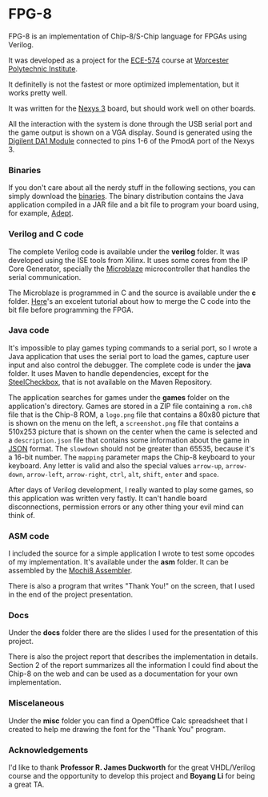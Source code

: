 # FPG-8
FPG-8 is an implementation of Chip-8/S-Chip language for FPGAs using Verilog.

It was developed as a project for the [ECE-574] course at [Worcester Polytechnic Institute].

It definitelly is not the fastest or more optimized implementation, but it works pretty well.

It was written for the [Nexys 3] board, but should work well on other boards.

All the interaction with the system is done through the USB serial port and the game output is shown on a VGA display. Sound is generated using the [Digilent DA1 Module] connected to pins 1-6 of the PmodA port of the Nexys 3.

### Binaries
If you don't care about all the nerdy stuff in the following sections, you can simply download the [binaries]. The binary distribution contains the Java application compiled in a JAR file and a bit file to program your board using, for example, [Adept].

### Verilog and C code
The complete Verilog code is available under the **verilog** folder. It was developed using the ISE tools from Xilinx. It uses some cores from the IP Core Generator, specially the [Microblaze] microcontroller that handles the serial communication.

The Microblaze is programmed in C and the source is available under the **c** folder. [Here]'s an excelent tutorial about how to merge the C code into the bit file before programming the FPGA.

### Java code
It's impossible to play games typing commands to a serial port, so I wrote a Java application that uses the serial port to load the games, capture user input and also control the debugger. The complete code is under the **java** folder. It uses Maven to handle dependencies, except for the [SteelCheckbox], that is not available on the Maven Repository.

The application searches for games under the **games** folder on the application's directory. Games are stored in a ZIP file containing a `rom.ch8` file that is the Chip-8 ROM, a `logo.png` file that contains a 80x80 picture that is shown on the menu on the left, a `screenshot.png` file that contains a 510x253 picture that is shown on the center when the came is selected and a `description.json` file that contains some information about the game in [JSON] format. The `slowdown` should not be greater than 65535, because it's a 16-bit number. The `mapping` parameter maps the Chip-8 keyboard to your keyboard. Any letter is valid and also the special values `arrow-up`, `arrow-down`, `arrow-left`, `arrow-right`, `ctrl`, `alt`, `shift`, `enter` and `space`.

After days of Verilog development, I really wanted to play some games, so this application was written very fastly. It can't handle board disconnections, permission errors or any other thing your evil mind can think of.

### ASM code
I included the source for a simple application I wrote to test some opcodes of my implementation. It's available under the **asm** folder. It can be assembled by the [Mochi8 Assembler].

There is also a program that writes "Thank You!" on the screen, that I used in the end of the project presentation.

### Docs
Under the **docs** folder there are the slides I used for the presentation of this project.

There is also the project report that describes the implementation in details. Section 2 of the report summarizes all the information I could find about the Chip-8 on the web and can be used as a documentation for your own implementation.

### Miscelaneous
Under the **misc** folder you can find a OpenOffice Calc spreadsheet that I created to help me drawing the font for the "Thank You" program.

### Acknowledgements
I'd like to thank **Professor R. James Duckworth** for the great VHDL/Verilog course and the opportunity to develop this project and **Boyang Li** for being a great TA.

[binaries]: https://github.com/guimeira/fpg8/releases
[Adept]: http://www.digilentinc.com/Products/Detail.cfm?NavPath=2,66,69&Prod=ADEPT&CFID=6114451&CFTOKEN=b4315c79c33731b4-0CDF65D2-5056-0201-0284F3BE6330CA60
[ECE-574]: http://ece.wpi.edu/~rjduck/ece574.htm
[Worcester Polytechnic Institute]: http://www.wpi.edu
[Nexys 3]: http://www.digilentinc.com/Products/Detail.cfm?NavPath=2,400,897&Prod=NEXYS3
[Digilent DA1 Module]: http://www.digilentinc.com/Products/Detail.cfm?Prod=PMOD-DA1
[Microblaze]: http://www.xilinx.com/tools/microblaze.htm
[Here]: http://ece.wpi.edu/~rjduck/Microblaze%20MCS%20Tutorial%20v5.pdf
[SteelCheckbox]: http://harmoniccode.blogspot.com/2010/11/friday-fun-component-iii.html
[JSON]: http://json.org/
[Mochi8 Assembler]: http://mochi8.weebly.com/